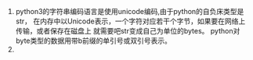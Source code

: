 1. python3的字符串编码语言是使用unicode编码,由于python的自负床类型是str，
在内存中以Unicode表示，一个字符对应若干个字节，如果要在网络上传输，或者保存在磁盘上
就需要吧str变成自己为单位的bytes。
    python对byte类型的数据用带b前缀的单引号或双引号表示。
2. 